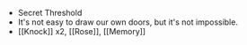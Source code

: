 - Secret Threshold
- It's not easy to draw our own doors, but it's not impossible.
- [[Knock]] x2, [[Rose]], [[Memory]]